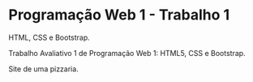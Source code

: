 # Programação Web 1 - Trabalho 1
HTML, CSS e Bootstrap.

Trabalho Avaliativo 1 de Programação Web 1: HTML5, CSS e Bootstrap.

Site de uma pizzaria.
